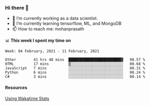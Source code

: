 ### Hi there 👋

- 🔭 I’m currently working as a data scientist.
- 🌱 I’m currently learning tensorflow, ML, and MongoDB
- 📫 How to reach me: mohanprasath

📊 **This week I spent my time on**
<!--START_SECTION:waka-->
```text
Week: 04 February, 2021 - 11 February, 2021

Other        41 hrs 48 mins  ████████████████████████▓   98.57 % 
HTML         17 mins         ▒░░░░░░░░░░░░░░░░░░░░░░░░   00.68 % 
JavaScript   7 mins          ░░░░░░░░░░░░░░░░░░░░░░░░░   00.31 % 
Python       6 mins          ░░░░░░░░░░░░░░░░░░░░░░░░░   00.24 % 
C#           3 mins          ░░░░░░░░░░░░░░░░░░░░░░░░░   00.14 % 
```
<!--END_SECTION:waka-->

#### Resources
[Using Wakatime Stats](https://github.com/marketplace/actions/waka-readme)
